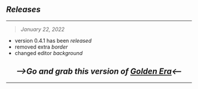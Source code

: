 <!-- All notable changes to the "golden-era" extension will be documented in this file.

Check [Keep a Changelog](http://keepachangelog.com/) for recommendations on how to structure this file. -->


## <i>Releases</i>

---
>*January 22, 2022*

- version 0.4.1 has been *released*
- removed extra *border*
- changed editor *background*
## <div align="center"><i>-->Go and grab this version of [Golden Era](https://marketplace.visualstudio.com/items?itemName=CodrJatin.golden-era)<--</i></div>
---